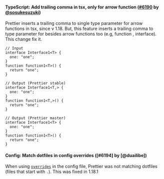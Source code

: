<!--

NOTE: Don't forget to add a link to your GitHub profile and the PR in the end of the file.

Format:

#### Category: Title ([#PR] by [@user])

Description

```
// Input
Code Sample

// Output (Prettier stable)
Code Sample

// Output (Prettier master)
Code Sample
```

Details:

  Description: optional if the `Title` is enough to explain everything.

Examples:

#### TypeScript: Correctly handle `//` in TSX ([#5728] by [@JamesHenry])

Previously, putting `//` as a child of a JSX element in TypeScript led to an error
because it was interpreted as a comment. Prettier master fixes this issue.

<!-- prettier-ignore --\>
```js
// Input
const link = <a href="example.com">http://example.com</a>

// Output (Prettier stable)
// Error: Comment location overlaps with node location

// Output (Prettier master)
const link = <a href="example.com">http://example.com</a>;
```

-->

#### TypeScript: Add trailing comma in tsx, only for arrow function ([#6190] by [@sosukesuzuki])

Prettier inserts a trailing comma to single type parameter for arrow functions in tsx, since v 1.18. But, this feature inserts a trailing comma to type parameter for besides arrow functions too (e.g, function , interface). This change fix it.

<!-- prettier-ignore -->
```tsx
// Input
interface Interface1<T> {
  one: "one";
}
function function1<T>() {
  return "one";
}

// Output (Prettier stable)
interface Interface1<T,> {
  one: "one";
}
function function1<T,>() {
  return "one";
}

// Output (Prettier master)
interface Interface1<T> {
  one: "one";
}
function function1<T>() {
  return "one";
}
```

#### Config: Match dotfiles in config overrides ([#6194] by [@duailibe])

When using [`overrides`](https://prettier.io/docs/en/configuration.html#configuration-overrides) in the config file, Prettier was not matching dotfiles (files that start with `.`). This was fixed in 1.18.1

[#6190]: https://github.com/prettier/prettier/pull/6190
[@sosukesuzuki]: https://github.com/sosukesuzuki
